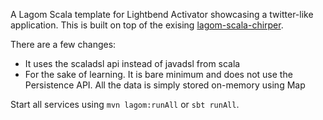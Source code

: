 A Lagom Scala template for Lightbend Activator showcasing a twitter-like application. 
This is built on top of the exising [lagom-scala-chirper](https://github.com/dotta/activator-lagom-scala-chirper).

There are a few changes:
* It uses the scaladsl api instead of javadsl from scala
* For the sake of learning. It is bare minimum and does not use the Persistence API. All the data is simply stored on-memory using Map 

Start all services using `mvn lagom:runAll` or `sbt runAll`.
